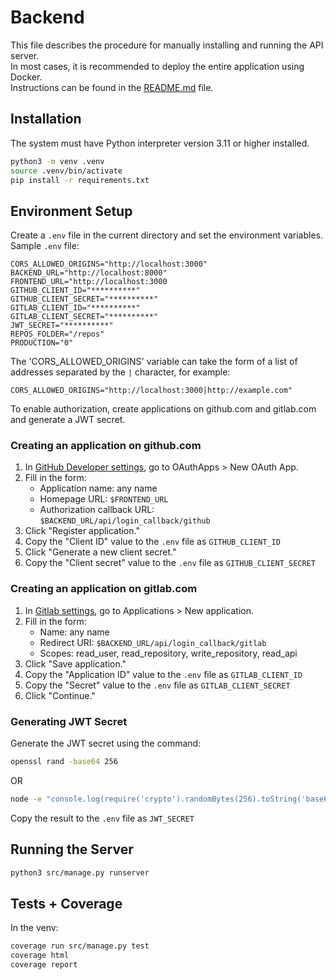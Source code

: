 # Backend

This file describes the procedure for manually installing and running the API server.  
In most cases, it is recommended to deploy the entire application using Docker.  
Instructions can be found in the [README.md](../README.md) file.

## Installation

The system must have Python interpreter version 3.11 or higher installed.

```bash
python3 -m venv .venv
source .venv/bin/activate
pip install -r requirements.txt
```

## Environment Setup

Create a `.env` file in the current directory and set the environment variables.  
Sample `.env` file:

```text
CORS_ALLOWED_ORIGINS="http://localhost:3000"
BACKEND_URL="http://localhost:8000"
FRONTEND_URL="http://localhost:3000
GITHUB_CLIENT_ID="**********"
GITHUB_CLIENT_SECRET="**********"
GITLAB_CLIENT_ID="**********"
GITLAB_CLIENT_SECRET="**********"
JWT_SECRET="**********"
REPOS_FOLDER="/repos"
PRODUCTION="0"
```

The 'CORS_ALLOWED_ORIGINS' variable can take the form of a list of addresses separated by the `|` character, for example:

```text
CORS_ALLOWED_ORIGINS="http://localhost:3000|http://example.com"
```

To enable authorization, create applications on github.com and gitlab.com and generate a JWT secret.

### Creating an application on github.com

1. In [GitHub Developer settings](https://github.com/settings/apps), go to OAuthApps > New OAuth App.
2. Fill in the form:
   - Application name: any name
   - Homepage URL: `$FRONTEND_URL`
   - Authorization callback URL: `$BACKEND_URL/api/login_callback/github`
3. Click "Register application."
4. Copy the "Client ID" value to the `.env` file as `GITHUB_CLIENT_ID`
5. Click "Generate a new client secret."
6. Copy the "Client secret" value to the `.env` file as `GITHUB_CLIENT_SECRET`

### Creating an application on gitlab.com

1. In [Gitlab settings](https://gitlab.com/-/user_settings/profile), go to Applications > New application.
2. Fill in the form:
   - Name: any name
   - Redirect URI: `$BACKEND_URL/api/login_callback/gitlab`
   - Scopes: read_user, read_repository, write_repository, read_api
3. Click "Save application."
4. Copy the "Application ID" value to the `.env` file as `GITLAB_CLIENT_ID`
5. Copy the "Secret" value to the `.env` file as `GITLAB_CLIENT_SECRET`
6. Click "Continue."

### Generating JWT Secret

Generate the JWT secret using the command:

```bash
openssl rand -base64 256
```

OR

```bash
node -e "console.log(require('crypto').randomBytes(256).toString('base64'));"
```

Copy the result to the `.env` file as `JWT_SECRET`

## Running the Server

```bash
python3 src/manage.py runserver
```

## Tests + Coverage
In the venv:

```bash
coverage run src/manage.py test
coverage html
coverage report
```
